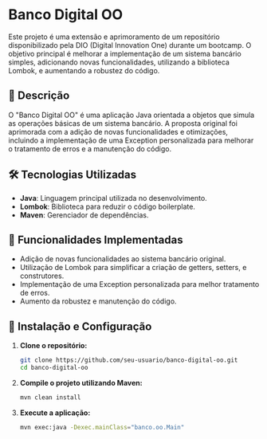 # Banco Digital OO

Este projeto é uma extensão e aprimoramento de um repositório disponibilizado pela DIO (Digital Innovation One) durante um bootcamp. O objetivo principal é melhorar a implementação de um sistema bancário simples, adicionando novas funcionalidades, utilizando a biblioteca Lombok, e aumentando a robustez do código.

## 📜 Descrição

O "Banco Digital OO" é uma aplicação Java orientada a objetos que simula as operações básicas de um sistema bancário. A proposta original foi aprimorada com a adição de novas funcionalidades e otimizações, incluindo a implementação de uma Exception personalizada para melhorar o tratamento de erros e a manutenção do código.

## 🛠 Tecnologias Utilizadas

- **Java**: Linguagem principal utilizada no desenvolvimento.
- **Lombok**: Biblioteca para reduzir o código boilerplate.
- **Maven**: Gerenciador de dependências.

## 🚀 Funcionalidades Implementadas

- Adição de novas funcionalidades ao sistema bancário original.
- Utilização de Lombok para simplificar a criação de getters, setters, e construtores.
- Implementação de uma Exception personalizada para melhor tratamento de erros.
- Aumento da robustez e manutenção do código.

## 🔧 Instalação e Configuração

1. **Clone o repositório:**
   ```bash
   git clone https://github.com/seu-usuario/banco-digital-oo.git
   cd banco-digital-oo
2. **Compile o projeto utilizando Maven:**
   ```bash
   mvn clean install
3. **Execute a aplicação:**
   ```bash
   mvn exec:java -Dexec.mainClass="banco.oo.Main"
